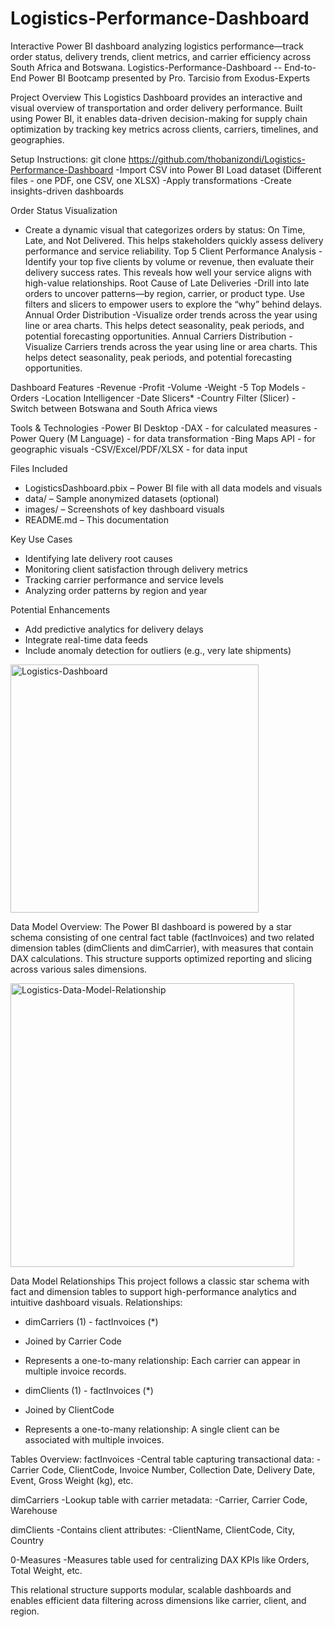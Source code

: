# Logistics-Performance-Dashboard
Interactive Power BI dashboard analyzing logistics performance—track order status, delivery trends, client metrics, and carrier efficiency across South Africa and Botswana. 
Logistics-Performance-Dashboard -- End-to-End Power BI Bootcamp presented by Pro. Tarcisio from Exodus-Experts

Project Overview
This Logistics Dashboard provides an interactive and visual overview of transportation and order delivery performance. Built using Power BI, it enables data-driven decision-making for supply chain optimization by tracking key metrics across clients, carriers, timelines, and geographies.

Setup Instructions: git clone https://github.com/thobanizondi/Logistics-Performance-Dashboard
-Import CSV into Power BI Load dataset (Different files - one PDF, one CSV, one XLSX)
-Apply transformations
-Create insights-driven dashboards

Order Status Visualization
- Create a dynamic visual that categorizes orders by status: On Time, Late, and Not Delivered. This helps stakeholders quickly assess delivery performance and service reliability.
Top 5 Client Performance Analysis
-Identify your top five clients by volume or revenue, then evaluate their delivery success rates. This reveals how well your service aligns with high-value relationships.
Root Cause of Late Deliveries
-Drill into late orders to uncover patterns—by region, carrier, or product type. Use filters and slicers to empower users to explore the “why” behind delays.
Annual Order Distribution
-Visualize order trends across the year using line or area charts. This helps detect seasonality, peak periods, and potential forecasting opportunities.
Annual Carriers Distribution
-Visualize Carriers trends across the year using line or area charts. This helps detect seasonality, peak periods, and potential forecasting opportunities.

Dashboard Features
-Revenue
-Profit
-Volume
-Weight
-5 Top Models
-Orders
-Location Intelligencer
-Date Slicers*
-Country Filter (Slicer) - Switch between Botswana and South Africa views

Tools & Technologies
-Power BI Desktop
-DAX - for calculated measures
-Power Query (M Language) - for data transformation
-Bing Maps API - for geographic visuals
-CSV/Excel/PDF/XLSX  - for data input

Files Included
- LogisticsDashboard.pbix – Power BI file with all data models and visuals
- data/ – Sample anonymized datasets (optional)
- images/ – Screenshots of key dashboard visuals
- README.md – This documentation

Key Use Cases
- Identifying late delivery root causes
- Monitoring client satisfaction through delivery metrics
- Tracking carrier performance and service levels
- Analyzing order patterns by region and year

Potential Enhancements
- Add predictive analytics for delivery delays
- Integrate real-time data feeds
- Include anomaly detection for outliers (e.g., very late shipments)


<img width="397" alt="Logistics-Dashboard" src="https://github.com/user-attachments/assets/974ddf50-d821-49ce-a168-a72daa6c2f87" />

Data Model Overview: The Power BI dashboard is powered by a star schema consisting of one central fact table (factInvoices) and two related dimension tables (dimClients and dimCarrier), with measures that contain DAX calculations. This structure supports optimized reporting and slicing across various sales dimensions.

<img width="454" alt="Logistics-Data-Model-Relationship" src="https://github.com/user-attachments/assets/85bd803c-b456-4bd3-bc02-c3cb18b39f0b" />

Data Model Relationships
This project follows a classic star schema with fact and dimension tables to support high-performance analytics and intuitive dashboard visuals.
Relationships:
- dimCarriers (1) - factInvoices (*)
- Joined by Carrier Code
- Represents a one-to-many relationship: Each carrier can appear in multiple invoice records.
  
- dimClients (1) - factInvoices (*)
- Joined by ClientCode
- Represents a one-to-many relationship: A single client can be associated with multiple invoices.
  
Tables Overview:
factInvoices
-Central table capturing transactional data:
-Carrier Code, ClientCode, Invoice Number, Collection Date, Delivery Date, Event, Gross Weight (kg), etc.

dimCarriers
-Lookup table with carrier metadata:
-Carrier, Carrier Code, Warehouse

dimClients
-Contains client attributes:
-ClientName, ClientCode, City, Country

0-Measures
-Measures table used for centralizing DAX KPIs like Orders, Total Weight, etc.

This relational structure supports modular, scalable dashboards and enables efficient data filtering across dimensions like carrier, client, and region.











